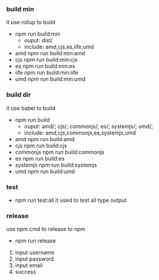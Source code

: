 ### build min
  it use rollup to build
- npm run build:min
  - ouput: dist/
  - include: amd,cjs,es,iife,umd
- amd
  npm run build:min:amd
- cjs
  npm run build:min:cjs
- es
  npm run build:min:es
- iife
  npm run build:min:iife
- umd
  npm run build:min:umd

### build dir
  it use babel to build
- npm run build
  - ouput: amd/; cjs/; commonjs/; es/; systemjs/; umd/;
  - include: amd,cjs,commonjs,es,systemjs,umd
- amd
  npm run build:amd
- cjs
  npm run build:cjs
- commonjs
  npm run build:commonjs
- es
  npm run build:es
- systemjs
  npm run build:systemjs
- umd
  npm run build:umd

### test
- npm run test:all
  it used to test all type output
  
### release
  use npm cmd to release to npm
- npm run release
1. input username
2. input password
3. input email
4. success
